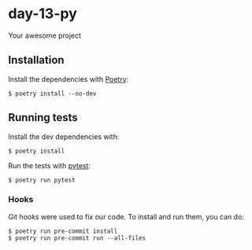 # day-13-py

Your awesome project

## Installation

Install the dependencies with [Poetry](https://python-poetry.org/):
```commandline
$ poetry install --no-dev
```

## Running tests

Install the dev dependencies with:
```commandline
$ poetry install
```

Run the tests with [pytest]():
```commandline
$ poetry run pytest
```

### Hooks

Git hooks were used to fix our code.
To install and run them, you can do:
```commandline
$ poetry run pre-commit install
$ poetry run pre-commit run --all-files
```